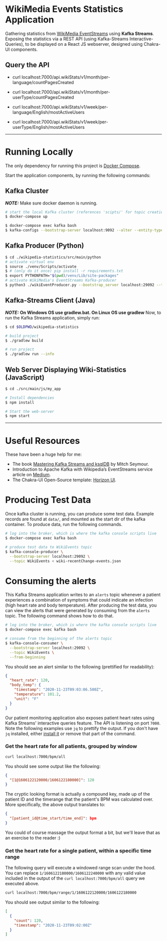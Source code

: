 # WikiMedia Events Statistics Application
Gathering statistics from [WikiMedia EventStreams][EventStreams] using **Kafka Streams**. 
Exposing the statistics via a REST API (using Kafka-Streams Interactive-Queries), to be displayed on a React JS webserver, designed using Chakra-UI components.

[EventStreams]: https://stream.wikimedia.org/v2/ui/#/


## Query the API

- curl localhost:7000/api.wikiStats/v1/month/per-language/countPagesCreated
- curl localhost:7000/api.wikiStats/v1/month/per-userType/countPagesCreated

- curl localhost:7000/api.wikiStats/v1/week/per-language/English/mostActiveUsers 
- curl localhost:7000/api.wikiStats/v1/week/per-userType/English/mostActiveUsers 

---
# Running Locally
The only dependency for running this project is [Docker Compose][docker].

[docker]: https://docs.docker.com/compose/install/

Start the application components, by running the following commands:

## Kafka Cluster
**_NOTE:_**  Make sure docker daemon is running.
```sh
# start the local Kafka cluster (references 'scipts/' for topic creation)
$ docker-compose up

$ docker-compose exec kafka bash
$ kafka-configs --bootstrap-server localhost:9092 --alter --entity-type topics --entity-name WikiEvents --add-config max.message.bytes=100485880
```

## Kafka Producer (Python)
```sh
$ cd ./wikipedia-statistics/src/main/python
# activate virtual env
$ source ./venv/Scripts/activate
$ # (only do it once) pip install -r requirements.txt
$ export PYTHONPATH="$(pwd)/venv/Lib/site-packages"
# activate WikiMedia's EventStreams Kafka-producer
$ python3 ./wikiEventProducer.py --bootstrap_server localhost:29092 --topic_name WikiEvents --events_to_produce 10
```

## Kafka-Streams Client (Java)
**_NOTE:_**  **On Windows OS use gradlew.bat. On Linux OS use gradlew**
Now, to run the Kafka Streams application, simply run:

```sh
$ cd $OLDPWD/wikipedia-statistics

# build project
$ ./gradlew build

# run project
$ ./gradlew run --info

```


##  Web Server Displaying Wiki-Statistics (JavaScript) 
```sh
$ cd ./src/main/js/my_app

# Install dependencies
$ npm install

# Start the web-server
$ npm start
```
---
# Useful Resources
These have been a huge help for me:
- The book [Mastering Kafka Streams and ksqlDB][book] by Mitch Seymour.
- Introduction to Apache Kafka with Wikipedia’s EventStreams service article on [Medium][medium].
- The Chakra-UI Open-Source template: [Horizon UI][Horizon UI].

[book]: https://www.kafka-streams-book.com/
[medium]: https://towardsdatascience.com/introduction-to-apache-kafka-with-wikipedias-eventstreams-service-d06d4628e8d9
[Horizon UI]: https://horizon-ui.com/

# Producing Test Data
Once kafka cluster is running, you can produce some test data. Example records are found at `data/`, and mounted as the start dir of the kafka container.
To produce data, run the following commands.

```sh
# log into the broker, which is where the kafka console scripts live
$ docker-compose exec kafka bash

# produce test data to WikiEvents topic
$ kafka-console-producer \
  --bootstrap-server localhost:29092 \
  --topic WikiEvents < wiki-recentChange-events.json
```

# Consuming the alerts
This Kafka Streams application writes to an `alerts` topic whenever a patient experiences a combination of symptoms that could indicate an infection (high heart rate and body temperature). After producing the test data, you can view the alerts that were generated by consuming from the `alerts` topic. The following command shows how to do that.

```sh
# log into the broker, which is where the kafka console scripts live
$ docker-compose exec kafka bash

# consume from the beginning of the alerts topic
$ kafka-console-consumer \
  --bootstrap-server localhost:29092 \
  --topic WikiEvents \
  --from-beginning
```

You should see an alert similar to the following (prettified for readability):

```json
{
  "heart_rate": 120,
  "body_temp": {
    "timestamp": "2020-11-23T09:03:06.500Z",
    "temperature": 101.2,
    "unit": "F"
  }
}
```




Our patient monitoring application also exposes patient heart rates using Kafka Streams' interactive queries feature. The API is listening on port `7000`. Note the following examples use `jq` to prettify the output. If you don't have `jq` installed, either [install it][jq] or remove that part of the command.

[jq]: https://stedolan.github.io/jq/download/

### Get the heart rate for all patients, grouped by window
```bash
curl localhost:7000/bpm/all
```

You should see some output like the following:
```json
{
  "[1@1606122120000/1606122180000]": 120
}
```

The cryptic looking format is actually a compound key, made up of the patient ID and the timerange that the patient's BPM was calculated over. More specifically, the above output translates to:

```json
{
  "[patient_id@time_start/time_end]": bpm
}
```

You could of course massage the output format a bit, but we'll leave that as an exercise to the reader :)

### Get the heart rate for a single patient, within a specific time range
The following query will execute a windowed range scan under the hood. You can replace `1/1606122180000/1606122240000` with any valid value included in the output of the `curl localhost:7000/bpm/all` query we executed above.

```bash
curl localhost:7000/bpm/range/1/1606122120000/1606122180000
```

You should see output similar to the following:

```json
[
  {
    "count": 120,
    "timestamp": "2020-11-23T09:02:00Z"
  }
]
```